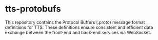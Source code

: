 # tts-protobufs
This repository contains the Protocol Buffers (.proto) message format definitions for TTS. These definitions ensure consistent and efficient data exchange between the front-end and back-end services via WebSocket.
